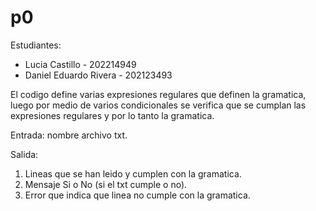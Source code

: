 # p0
Estudiantes: 
* Lucia Castillo - 202214949
* Daniel Eduardo Rivera - 202123493
  
El codigo define varias expresiones regulares que definen la gramatica, luego por medio de varios condicionales se verifica que se cumplan las expresiones regulares y por lo tanto la gramatica.

Entrada: nombre archivo txt.

Salida: 
1. Lineas que se han leido y cumplen con la gramatica.
2. Mensaje Si o No (si el txt cumple o no).
3. Error que indica que linea no cumple con la gramatica. 
